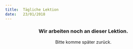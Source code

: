 ```yaml
---
title:  Tägliche Lektion
date:   23/01/2018
---
```


### <center>Wir arbeiten noch an dieser Lektion.</center>
<center>Bitte komme später zurück.</center>